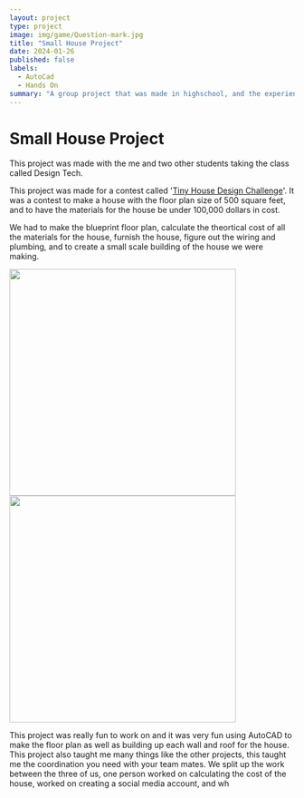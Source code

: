 ```yaml
---
layout: project
type: project
image: img/game/Question-mark.jpg
title: "Small House Project"
date: 2024-01-26
published: false
labels:
  - AutoCad
  - Hands On
summary: "A group project that was made in highschool, and the experiences I had while making it."
---
```


<h1>
  Small House Project
</h1>

This project was made with the me and two other students taking the class called Design Tech.

This project was made for a contest called '[Tiny House Design Challenge](https://docs.google.com/document/d/1mKz_WZUaSj4p2j4a9ONK0spFB6TJvteG/edit?usp=sharing&ouid=101069725802984305522&rtpof=true&sd=true)'. It was a contest to make a house with the floor plan size of 500 square feet, and to have the materials for the house be under 100,000 dollars in cost.

We had to make the blueprint floor plan, calculate the theortical cost of all the materials for the house, furnish the house, figure out the wiring and plumbing, and to create a small scale building of the house we were making.

<p>
  <img width="400px" class="image-fluid" src="https://media.discordapp.net/attachments/520290098990809088/1200631966672892005/20210219_112723.jpg?ex=65c6e2a7&is=65b46da7&hm=521ae7bf7368f7003a3494da89f29bff6514bc306290532dd1e24a9ecfa4d629&=&format=webp&width=810&height=608">
   <img width="400px" class="image-fluid" src="https://media.discordapp.net/attachments/520290098990809088/1200631967666950295/20210527_130004.jpg?ex=65c6e2a7&is=65b46da7&hm=ddf8cc2c14b5b81342b259aaac82e01cd7ab9e29478d2d692320ed6d58877139&=&format=webp&width=810&height=608">
</p>

This project was really fun to work on and it was very fun using AutoCAD to make the floor plan as well as building up each wall and roof for the house. This project also taught me many things like the other projects, this taught me the coordination you need with your team mates. We split up the work between the three of us, one person worked on calculating the cost of the house, worked on creating a social media account, and wh



